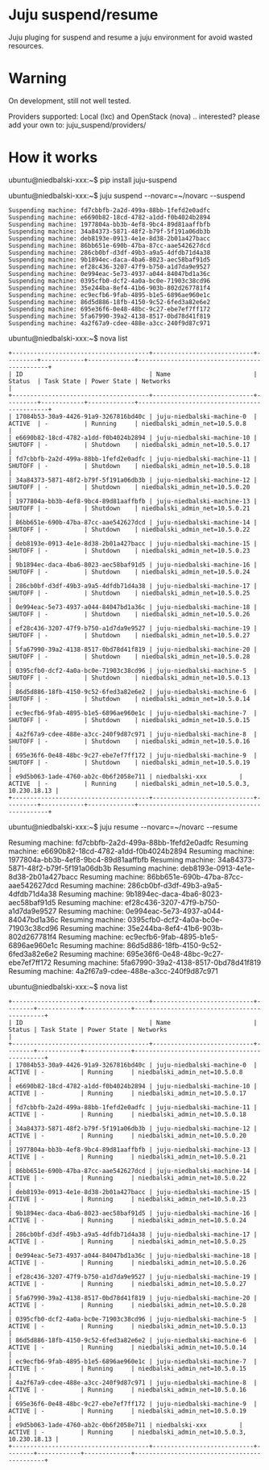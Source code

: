 Juju suspend/resume
===================

Juju pluging for suspend and resume a juju environment for avoid wasted resources.


# Warning

On development, still not well tested. 

Providers supported: Local (lxc) and OpenStack (nova) .. interested? please add your own to: juju_suspend/providers/

# How it works


ubuntu@niedbalski-xxx:~$ pip install juju-suspend

ubuntu@niedbalski-xxx:~$ juju suspend --novarc=~/novarc --suspend
```
Suspending machine: fd7cbbfb-2a2d-499a-88bb-1fefd2e0adfc
Suspending machine: e6690b82-18cd-4782-a1dd-f0b4024b2894
Suspending machine: 1977804a-bb3b-4ef8-9bc4-89d81aaffbfb
Suspending machine: 34a84373-5871-48f2-b79f-5f191a06db3b
Suspending machine: deb8193e-0913-4e1e-8d38-2b01a427bacc
Suspending machine: 86bb651e-690b-47ba-87cc-aae542627dcd
Suspending machine: 286cb0bf-d3df-49b3-a9a5-4dfdb71d4a38
Suspending machine: 9b1894ec-daca-4ba6-8023-aec58baf91d5
Suspending machine: ef28c436-3207-47f9-b750-a1d7da9e9527
Suspending machine: 0e994eac-5e73-4937-a044-84047bd1a36c
Suspending machine: 0395cfb0-dcf2-4a0a-bc0e-71903c38cd96
Suspending machine: 35e244ba-8ef4-41b6-903b-802d267781f4
Suspending machine: ec9ecfb6-9fab-4895-b1e5-6896ae960e1c
Suspending machine: 86d5d886-18fb-4150-9c52-6fed3a82e6e2
Suspending machine: 695e36f6-0e48-48bc-9c27-ebe7ef7ff172
Suspending machine: 5fa67990-39a2-4138-8517-0bd78d41f819
Suspending machine: 4a2f67a9-cdee-488e-a3cc-240f9d87c971
```
ubuntu@niedbalski-xxx:~$ nova list
```
+--------------------------------------+----------------------------+---------+------------+-------------+---------------------------------------------+
| ID                                   | Name                       | Status  | Task State | Power State | Networks                                    |
+--------------------------------------+----------------------------+---------+------------+-------------+---------------------------------------------+
| 17084b53-30a9-4426-91a9-3267816bd40c | juju-niedbalski-machine-0  | ACTIVE  | -          | Running     | niedbalski_admin_net=10.5.0.8               |
| e6690b82-18cd-4782-a1dd-f0b4024b2894 | juju-niedbalski-machine-10 | SHUTOFF | -          | Shutdown    | niedbalski_admin_net=10.5.0.17              |
| fd7cbbfb-2a2d-499a-88bb-1fefd2e0adfc | juju-niedbalski-machine-11 | SHUTOFF | -          | Shutdown    | niedbalski_admin_net=10.5.0.18              |
| 34a84373-5871-48f2-b79f-5f191a06db3b | juju-niedbalski-machine-12 | SHUTOFF | -          | Shutdown    | niedbalski_admin_net=10.5.0.20              |
| 1977804a-bb3b-4ef8-9bc4-89d81aaffbfb | juju-niedbalski-machine-13 | SHUTOFF | -          | Shutdown    | niedbalski_admin_net=10.5.0.21              |
| 86bb651e-690b-47ba-87cc-aae542627dcd | juju-niedbalski-machine-14 | SHUTOFF | -          | Shutdown    | niedbalski_admin_net=10.5.0.22              |
| deb8193e-0913-4e1e-8d38-2b01a427bacc | juju-niedbalski-machine-15 | SHUTOFF | -          | Shutdown    | niedbalski_admin_net=10.5.0.23              |
| 9b1894ec-daca-4ba6-8023-aec58baf91d5 | juju-niedbalski-machine-16 | SHUTOFF | -          | Shutdown    | niedbalski_admin_net=10.5.0.24              |
| 286cb0bf-d3df-49b3-a9a5-4dfdb71d4a38 | juju-niedbalski-machine-17 | SHUTOFF | -          | Shutdown    | niedbalski_admin_net=10.5.0.25              |
| 0e994eac-5e73-4937-a044-84047bd1a36c | juju-niedbalski-machine-18 | SHUTOFF | -          | Shutdown    | niedbalski_admin_net=10.5.0.26              |
| ef28c436-3207-47f9-b750-a1d7da9e9527 | juju-niedbalski-machine-19 | SHUTOFF | -          | Shutdown    | niedbalski_admin_net=10.5.0.27              |
| 5fa67990-39a2-4138-8517-0bd78d41f819 | juju-niedbalski-machine-20 | SHUTOFF | -          | Shutdown    | niedbalski_admin_net=10.5.0.28              |
| 0395cfb0-dcf2-4a0a-bc0e-71903c38cd96 | juju-niedbalski-machine-5  | SHUTOFF | -          | Shutdown    | niedbalski_admin_net=10.5.0.13              |
| 86d5d886-18fb-4150-9c52-6fed3a82e6e2 | juju-niedbalski-machine-6  | SHUTOFF | -          | Shutdown    | niedbalski_admin_net=10.5.0.14              |
| ec9ecfb6-9fab-4895-b1e5-6896ae960e1c | juju-niedbalski-machine-7  | SHUTOFF | -          | Shutdown    | niedbalski_admin_net=10.5.0.15              |
| 4a2f67a9-cdee-488e-a3cc-240f9d87c971 | juju-niedbalski-machine-8  | SHUTOFF | -          | Shutdown    | niedbalski_admin_net=10.5.0.16              |
| 695e36f6-0e48-48bc-9c27-ebe7ef7ff172 | juju-niedbalski-machine-9  | SHUTOFF | -          | Shutdown    | niedbalski_admin_net=10.5.0.19              |
| e9d5b063-1ade-4760-ab2c-0b6f2058e711 | niedbalski-xxx         | ACTIVE  | -          | Running     | niedbalski_admin_net=10.5.0.3, 10.230.18.13 |
+--------------------------------------+----------------------------+---------+------------+-------------+---------------------------------------------+
```
ubuntu@niedbalski-xxx:~$ juju resume --novarc=~/novarc --resume

Resuming machine: fd7cbbfb-2a2d-499a-88bb-1fefd2e0adfc
Resuming machine: e6690b82-18cd-4782-a1dd-f0b4024b2894
Resuming machine: 1977804a-bb3b-4ef8-9bc4-89d81aaffbfb
Resuming machine: 34a84373-5871-48f2-b79f-5f191a06db3b
Resuming machine: deb8193e-0913-4e1e-8d38-2b01a427bacc
Resuming machine: 86bb651e-690b-47ba-87cc-aae542627dcd
Resuming machine: 286cb0bf-d3df-49b3-a9a5-4dfdb71d4a38
Resuming machine: 9b1894ec-daca-4ba6-8023-aec58baf91d5
Resuming machine: ef28c436-3207-47f9-b750-a1d7da9e9527
Resuming machine: 0e994eac-5e73-4937-a044-84047bd1a36c
Resuming machine: 0395cfb0-dcf2-4a0a-bc0e-71903c38cd96
Resuming machine: 35e244ba-8ef4-41b6-903b-802d267781f4
Resuming machine: ec9ecfb6-9fab-4895-b1e5-6896ae960e1c
Resuming machine: 86d5d886-18fb-4150-9c52-6fed3a82e6e2
Resuming machine: 695e36f6-0e48-48bc-9c27-ebe7ef7ff172
Resuming machine: 5fa67990-39a2-4138-8517-0bd78d41f819
Resuming machine: 4a2f67a9-cdee-488e-a3cc-240f9d87c971

ubuntu@niedbalski-xxx:~$ nova list
```
+--------------------------------------+----------------------------+--------+------------+-------------+---------------------------------------------+
| ID                                   | Name                       | Status | Task State | Power State | Networks                                    |
+--------------------------------------+----------------------------+--------+------------+-------------+---------------------------------------------+
| 17084b53-30a9-4426-91a9-3267816bd40c | juju-niedbalski-machine-0  | ACTIVE | -          | Running     | niedbalski_admin_net=10.5.0.8               |
| e6690b82-18cd-4782-a1dd-f0b4024b2894 | juju-niedbalski-machine-10 | ACTIVE | -          | Running     | niedbalski_admin_net=10.5.0.17              |
| fd7cbbfb-2a2d-499a-88bb-1fefd2e0adfc | juju-niedbalski-machine-11 | ACTIVE | -          | Running     | niedbalski_admin_net=10.5.0.18              |
| 34a84373-5871-48f2-b79f-5f191a06db3b | juju-niedbalski-machine-12 | ACTIVE | -          | Running     | niedbalski_admin_net=10.5.0.20              |
| 1977804a-bb3b-4ef8-9bc4-89d81aaffbfb | juju-niedbalski-machine-13 | ACTIVE | -          | Running     | niedbalski_admin_net=10.5.0.21              |
| 86bb651e-690b-47ba-87cc-aae542627dcd | juju-niedbalski-machine-14 | ACTIVE | -          | Running     | niedbalski_admin_net=10.5.0.22              |
| deb8193e-0913-4e1e-8d38-2b01a427bacc | juju-niedbalski-machine-15 | ACTIVE | -          | Running     | niedbalski_admin_net=10.5.0.23              |
| 9b1894ec-daca-4ba6-8023-aec58baf91d5 | juju-niedbalski-machine-16 | ACTIVE | -          | Running     | niedbalski_admin_net=10.5.0.24              |
| 286cb0bf-d3df-49b3-a9a5-4dfdb71d4a38 | juju-niedbalski-machine-17 | ACTIVE | -          | Running     | niedbalski_admin_net=10.5.0.25              |
| 0e994eac-5e73-4937-a044-84047bd1a36c | juju-niedbalski-machine-18 | ACTIVE | -          | Running     | niedbalski_admin_net=10.5.0.26              |
| ef28c436-3207-47f9-b750-a1d7da9e9527 | juju-niedbalski-machine-19 | ACTIVE | -          | Running     | niedbalski_admin_net=10.5.0.27              |
| 5fa67990-39a2-4138-8517-0bd78d41f819 | juju-niedbalski-machine-20 | ACTIVE | -          | Running     | niedbalski_admin_net=10.5.0.28              |
| 0395cfb0-dcf2-4a0a-bc0e-71903c38cd96 | juju-niedbalski-machine-5  | ACTIVE | -          | Running     | niedbalski_admin_net=10.5.0.13              |
| 86d5d886-18fb-4150-9c52-6fed3a82e6e2 | juju-niedbalski-machine-6  | ACTIVE | -          | Running     | niedbalski_admin_net=10.5.0.14              |
| ec9ecfb6-9fab-4895-b1e5-6896ae960e1c | juju-niedbalski-machine-7  | ACTIVE | -          | Running     | niedbalski_admin_net=10.5.0.15              |
| 4a2f67a9-cdee-488e-a3cc-240f9d87c971 | juju-niedbalski-machine-8  | ACTIVE | -          | Running     | niedbalski_admin_net=10.5.0.16              |
| 695e36f6-0e48-48bc-9c27-ebe7ef7ff172 | juju-niedbalski-machine-9  | ACTIVE | -          | Running     | niedbalski_admin_net=10.5.0.19              |
| e9d5b063-1ade-4760-ab2c-0b6f2058e711 | niedbalski-xxx         | ACTIVE | -          | Running     | niedbalski_admin_net=10.5.0.3, 10.230.18.13 |
+--------------------------------------+----------------------------+--------+------------+-------------+---------------------------------------------+
```
